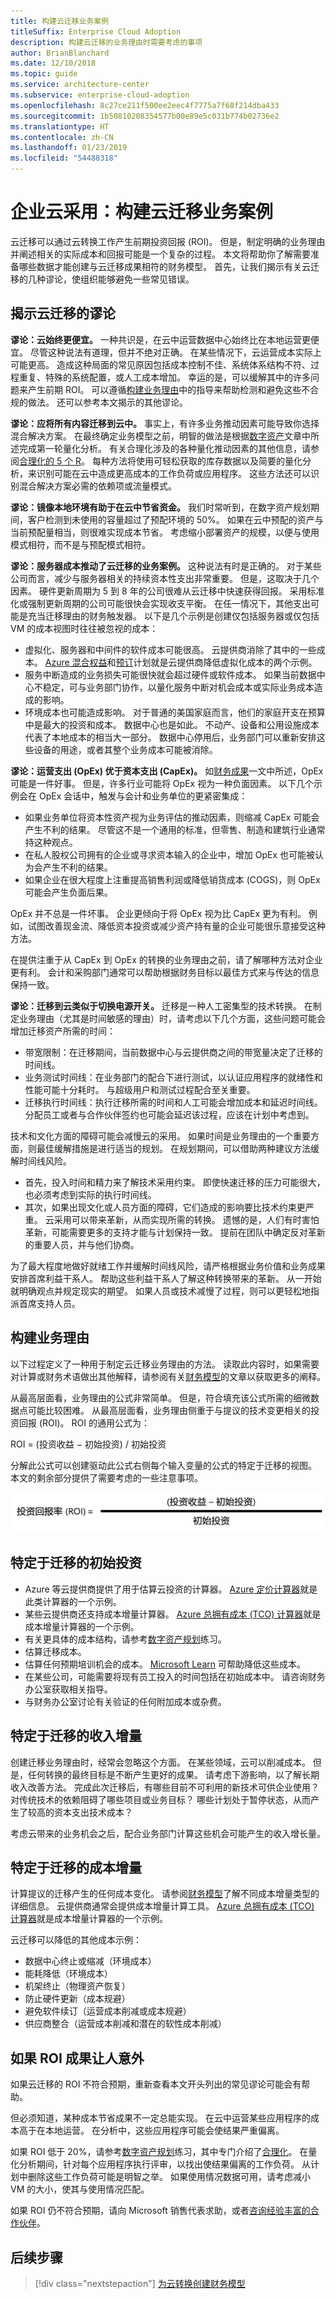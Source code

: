 ```yaml
---
title: 构建云迁移业务案例
titleSuffix: Enterprise Cloud Adoption
description: 构建云迁移的业务理由时需要考虑的事项
author: BrianBlanchard
ms.date: 12/10/2018
ms.topic: guide
ms.service: architecture-center
ms.subservice: enterprise-cloud-adoption
ms.openlocfilehash: 8c27ce211f500ee2eec4f7775a7f68f214dba433
ms.sourcegitcommit: 1b50810208354577b00e89e5c031b774b02736e2
ms.translationtype: HT
ms.contentlocale: zh-CN
ms.lasthandoff: 01/23/2019
ms.locfileid: "54488318"
---
```

# <a name="enterprise-cloud-adoption-building-a-cloud-migration-business-case"></a>企业云采用：构建云迁移业务案例

云迁移可以通过云转换工作产生前期投资回报 (ROI)。 但是，制定明确的业务理由并阐述相关的实际成本和回报可能是一个复杂的过程。 本文将帮助你了解需要准备哪些数据才能创建与云迁移成果相符的财务模型。 首先，让我们揭示有关云迁移的几种谬论，使组织能够避免一些常见错误。

## <a name="dispelling-cloud-migration-myths"></a>揭示云迁移的谬论

**谬论：云始终更便宜。** 一种共识是，在云中运营数据中心始终比在本地运营更便宜。 尽管这种说法有道理，但并不绝对正确。 在某些情况下，云运营成本实际上可能更高。 造成这种局面的常见原因包括成本控制不佳、系统体系结构不符、过程重复、特殊的系统配置，或人工成本增加。 幸运的是，可以缓解其中的许多问题来产生前期 ROI。 可以遵循[构建业务理由](#building-the-business-justification)中的指导来帮助检测和避免这些不合规的做法。 还可以参考本文揭示的其他谬论。

**谬论：应将所有内容迁移到云中。** 事实上，有许多业务推动因素可能导致你选择混合解决方案。 在最终确定业务模型之前，明智的做法是根据[数字资产](../digital-estate/5-rs-of-rationalization.md)文章中所述完成第一轮量化分析。 有关合理化涉及的各种量化推动因素的其他信息，请参阅[合理化的 5 个 R](../digital-estate/5-rs-of-rationalization.md)。 每种方法将使用可轻松获取的库存数据以及简要的量化分析，来识别可能在云中造成更高成本的工作负荷或应用程序。 这些方法还可以识别混合解决方案必需的依赖项或流量模式。

**谬论：镜像本地环境有助于在云中节省资金。** 我们时常听到，在数字资产规划期间，客户检测到未使用的容量超过了预配环境的 50%。 如果在云中预配的资产与当前预配量相当，则很难实现成本节省。 考虑缩小部署资产的规模，以便与使用模式相符，而不是与预配模式相符。

**谬论：服务器成本推动了云迁移的业务案例。** 这种说法有时是正确的。 对于某些公司而言，减少与服务器相关的持续资本性支出非常重要。 但是，这取决于几个因素。 硬件更新周期为 5 到 8 年的公司很难从云迁移中快速获得回报。 采用标准化或强制更新周期的公司可能很快会实现收支平衡。 在任一情况下，其他支出可能是充当迁移理由的财务触发器。 以下是几个示例是创建仅包括服务器或仅包括 VM 的成本视图时往往被忽视的成本：

- 虚拟化、服务器和中间件的软件成本可能很高。 云提供商消除了其中的一些成本。 [Azure 混合权益](https://azure.microsoft.com/pricing/hybrid-benefit/#services)和[预订](https://azure.microsoft.com/reservations/)计划就是云提供商降低虚拟化成本的两个示例。
- 服务中断造成的业务损失可能很快就会超过硬件或软件成本。 如果当前数据中心不稳定，可与业务部门协作，以量化服务中断对机会成本或实际业务成本造成的影响。
- 环境成本也可能造成影响。 对于普通的美国家庭而言，他们的家庭开支在预算中是最大的投资和成本。 数据中心也是如此。 不动产、设备和公用设施成本代表了本地成本的相当大一部分。 数据中心停用后，业务部门可以重新安排这些设备的用途，或者其整个业务成本可能被消除。

**谬论：运营支出 (OpEx) 优于资本支出 (CapEx)。** 如[财务成果](business-outcomes/fiscal-outcomes.md)一文中所述，OpEx 可能是一件好事。 但是，许多行业可能将 OpEx 视为一种负面因素。 以下几个示例会在 OpEx 会话中，触发与会计和业务单位的更紧密集成：

- 如果业务单位将资本性资产视为业务评估的推动因素，则缩减 CapEx 可能会产生不利的结果。 尽管这不是一个通用的标准，但零售、制造和建筑行业通常持这种观点。
- 在私人股权公司拥有的企业或寻求资本输入的企业中，增加 OpEx 也可能被认为会产生不利的结果。
- 如果企业在很大程度上注重提高销售利润或降低销货成本 (COGS)，则 OpEx 可能会产生负面后果。

OpEx 并不总是一件坏事。 企业更倾向于将 OpEx 视为比 CapEx 更为有利。 例如，试图改善现金流、降低资本投资或减少资产持有量的企业可能很乐意接受这种方法。

在提供注重于从 CapEx 到 OpEx 的转换的业务理由之前，请了解哪种方法对企业更有利。 会计和采购部门通常可以帮助根据财务目标以最佳方式来与传达的信息保持一致。

**谬论：迁移到云类似于切换电源开关。** 迁移是一种人工密集型的技术转换。 在制定业务理由（尤其是时间敏感的理由）时，请考虑以下几个方面，这些问题可能会增加迁移资产所需的时间：

- 带宽限制：在迁移期间，当前数据中心与云提供商之间的带宽量决定了迁移的时间线。
- 业务测试时间线：在业务部门的配合下进行测试，以认证应用程序的就绪性和性能可能十分耗时。 与超级用户和测试过程配合至关重要。
- 迁移执行时间线：执行迁移所需的时间和人工可能会增加成本和延迟时间线。 分配员工或者与合作伙伴签约也可能会延迟该过程，应该在计划中考虑到。

技术和文化方面的障碍可能会减慢云的采用。 如果时间是业务理由的一个重要方面，则最佳缓解措施是进行适当的规划。 在规划期间，可以借助两种建议方法缓解时间线风险。

- 首先，投入时间和精力来了解技术采用约束。 即使快速迁移的压力可能很大，也必须考虑到实际的执行时间线。
- 其次，如果出现文化或人员方面的障碍，它们造成的影响要比技术约束更严重。 云采用可以带来革新，从而实现所需的转换。 遗憾的是，人们有时害怕革新，可能需要更多的支持才能与计划保持一致。 提前在团队中确定反对革新的重要人员，并与他们协商。

为了最大程度地做好就绪工作并缓解时间线风险，请严格根据业务价值和业务成果安排首席利益干系人。 帮助这些利益干系人了解这种转换带来的革新。 从一开始就明确观点并规定现实的期望。 如果人员或技术减慢了过程，则可以更轻松地指派首席支持人员。

## <a name="building-the-business-justification"></a>构建业务理由

以下过程定义了一种用于制定云迁移业务理由的方法。 读取此内容时，如果需要对计算或财务术语做出其他解释，请参阅有关[财务模型](financial-models.md)的文章以获取更多的阐释。

从最高层面看，业务理由的公式非常简单。 但是，符合填充该公式所需的细微数据点可能比较困难。 从最高层面看，业务理由侧重于与提议的技术变更相关的投资回报 (ROI)。 ROI 的通用公式为：

ROI = (投资收益 &minus; 初始投资) / 初始投资

分解此公式可以创建驱动此公式右侧每个输入变量的公式的特定于迁移的视图。 本文的剩余部分提供了需要考虑的一些注意事项。

![ROI = (投资收益 – 投资成本) / 投资成本](../_images/formula-roi.png)

## <a name="migration-specific-initial-investment"></a>特定于迁移的初始投资

- Azure 等云提供商提供了用于估算云投资的计算器。 [Azure 定价计算器](https://azure.microsoft.com/en-in/pricing/)就是此类计算器的一个示例。
- 某些云提供商还支持成本增量计算器。 [Azure 总拥有成本 (TCO) 计算器](https://azure.com/tco)就是成本增量计算器的一个示例。
- 有关更具体的成本结构，请参考[数字资产规划](../digital-estate/overview.md)练习。
- 估算迁移成本。
- 估算任何预期培训机会的成本。 [Microsoft Learn](https://docs.microsoft.com/learn/) 可帮助降低这些成本。
- 在某些公司，可能需要将现有员工投入的时间包括在初始成本中。 请咨询财务办公室获取相关指导。
- 与财务办公室讨论有关验证的任何附加成本或杂费。

## <a name="migration-specific-revenue-deltas"></a>特定于迁移的收入增量

创建迁移业务理由时，经常会忽略这个方面。 在某些领域，云可以削减成本。 但是，任何转换的最终目标是不断产生更好的成果。 请考虑下游影响，以了解长期收入改善方法。 完成此次迁移后，有哪些目前不可利用的新技术可供企业使用？ 对传统技术的依赖阻碍了哪些项目或业务目标？ 哪些计划处于暂停状态，从而产生了较高的资本支出技术成本？

考虑云带来的业务机会之后，配合业务部门计算这些机会可能产生的收入增长量。

## <a name="migration-specific-cost-deltas"></a>特定于迁移的成本增量

计算提议的迁移产生的任何成本变化。 请参阅[财务模型](financial-models.md)了解不同成本增量类型的详细信息。 云提供商通常会提供成本增量计算工具。 [Azure 总拥有成本 (TCO) 计算器](https://azure.com/tco)就是成本增量计算器的一个示例。

云迁移可以降低的其他成本示例：

- 数据中心终止或缩减（环境成本）
- 能耗降低（环境成本）
- 机架终止（物理资产恢复）
- 防止硬件更新（成本规避）
- 避免软件续订（运营成本削减或成本规避）
- 供应商整合（运营成本削减和潜在的软性成本削减）

## <a name="when-roi-results-are-surprising"></a>如果 ROI 成果让人意外

如果云迁移的 ROI 不符合预期，重新查看本文开头列出的常见谬论可能会有帮助。

但必须知道，某种成本节省成果不一定总能实现。 在云中运营某些应用程序的成本高于在本地运营。 在分析中，这些应用程序可能会使结果严重偏离。

如果 ROI 低于 20%，请参考[数字资产规划](../digital-estate/overview.md)练习，其中专门介绍了[合理化](../digital-estate/rationalize.md)。 在量化分析期间，针对每个应用程序执行评审，以找出使结果偏离的工作负荷。 从计划中删除这些工作负荷可能是明智之举。 如果使用情况数据可用，请考虑减小 VM 的大小，使其与使用情况匹配。

如果 ROI 仍不符合预期，请向 Microsoft 销售代表求助，或者[咨询经验丰富的合作伙伴](https://azure.microsoft.com/en-us/migration/partners/)。

## <a name="next-steps"></a>后续步骤

> [!div class="nextstepaction"]
> [为云转换创建财务模型](financial-models.md)